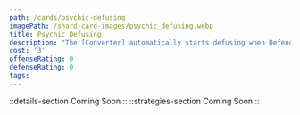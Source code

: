 ```yaml
---
path: /cards/psychic-defusing
imagePath: /shard-card-images/psychic_defusing.webp
title: Psychic Defusing
description: "The [Converter] automatically starts defusing when Defenders are nearby."
cost: '3'
offenseRating: 0
defenseRating: 0
tags:
---
```

::details-section
Coming Soon
::
::strategies-section
Coming Soon
::